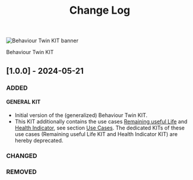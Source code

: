 ﻿---
id: changelog
title: Change Log
description: Behaviour Twin KIT
---

<div style={{display:'block'}}>
  <div style={{display:'inline-block', verticalAlign:'top'}}>

![Behaviour Twin KIT banner](@site/static/img/kits/behavior-twin/behavior-twin-kit-logo.svg)

  </div>
  <div style={{display:'inline-block', fontSize:17, color:'rgb(255,166,1)', marginLeft:7, verticalAlign:'top', paddingTop:6}}>
Behaviour Twin KIT
  </div>
</div>

## [1.0.0] - 2024-05-21

### ADDED

#### GENERAL KIT

- Initial version of the (generalized) Behaviour Twin KIT.
- This KIT additionally contains the use cases [Remaining useful Life](use-cases/rul/overview) and [Health Indicator](use-cases/hi/overview), see section [Use Cases](use-cases/overview). The dedicated KITs of these use cases (Remaining useful Life KIT and Health Indicator KIT) are hereby deprecated.

<!-- #### USE CASES -->

### CHANGED

<!-- #### GENERAL KIT -->

<!-- #### USE CASES -->

### REMOVED

<!-- #### GENERAL KIT -->

<!-- #### USE CASES -->
